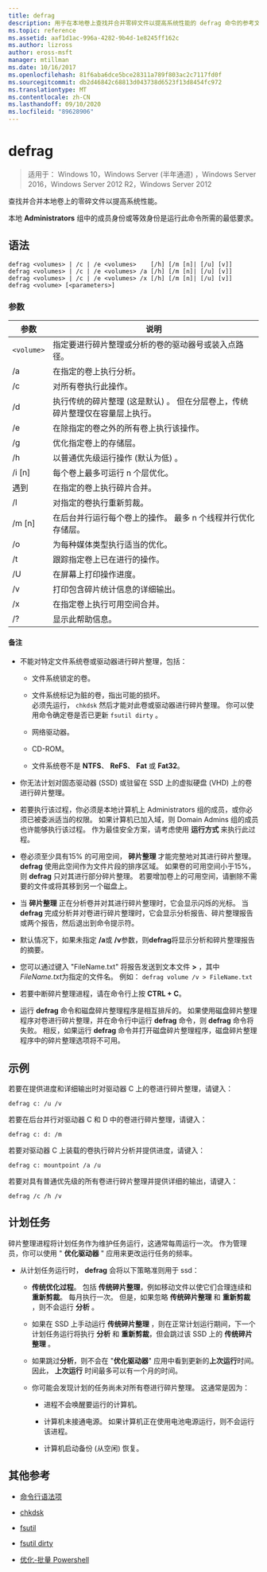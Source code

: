 ```yaml
---
title: defrag
description: 用于在本地卷上查找并合并零碎文件以提高系统性能的 defrag 命令的参考文章。
ms.topic: reference
ms.assetid: aaf1d1ac-996a-4282-9b4d-1e8245ff162c
ms.author: lizross
author: eross-msft
manager: mtillman
ms.date: 10/16/2017
ms.openlocfilehash: 81f6aba6dce5bce28311a789f803ac2c7117fd0f
ms.sourcegitcommit: db2d46842c68813d043738d6523f13d8454fc972
ms.translationtype: MT
ms.contentlocale: zh-CN
ms.lasthandoff: 09/10/2020
ms.locfileid: "89628906"
---
```

# <a name="defrag"></a>defrag

> 适用于： Windows 10，Windows Server (半年通道) ，Windows Server 2016，Windows Server 2012 R2，Windows Server 2012

查找并合并本地卷上的零碎文件以提高系统性能。

本地 **Administrators** 组中的成员身份或等效身份是运行此命令所需的最低要求。

## <a name="syntax"></a>语法

```
defrag <volumes> | /c | /e <volumes>    [/h] [/m [n]| [/u] [v]]
defrag <volumes> | /c | /e <volumes> /a [/h] [/m [n]| [/u] [v]]
defrag <volumes> | /c | /e <volumes> /x [/h] [/m [n]| [/u] [v]]
defrag <volume> [<parameters>]
```

### <a name="parameters"></a>参数

| 参数 | 说明 |
| --------- | ----------- |
| `<volume>` | 指定要进行碎片整理或分析的卷的驱动器号或装入点路径。 |
| /a | 在指定的卷上执行分析。 |
| /c | 对所有卷执行此操作。 |
| /d | 执行传统的碎片整理 (这是默认) 。 但在分层卷上，传统碎片整理仅在容量层上执行。 |
| /e | 在除指定的卷之外的所有卷上执行该操作。 |
| /g | 优化指定卷上的存储层。 |
| /h | 以普通优先级运行操作 (默认为低) 。 |
| /i [n] | 每个卷上最多可运行 n 个层优化。 |
| 遇到 | 在指定的卷上执行碎片合并。 |
| /l | 对指定的卷执行重新剪裁。 |
| /m [n] | 在后台并行运行每个卷上的操作。 最多 n 个线程并行优化存储层。 |
| /o | 为每种媒体类型执行适当的优化。 |
| /t  | 跟踪指定卷上已在进行的操作。 |
| /U | 在屏幕上打印操作进度。 |
| /v | 打印包含碎片统计信息的详细输出。 |
| /x | 在指定卷上执行可用空间合并。 |
| /? | 显示此帮助信息。 |

#### <a name="remarks"></a>备注

- 不能对特定文件系统卷或驱动器进行碎片整理，包括：

  - 文件系统锁定的卷。

  - 文件系统标记为脏的卷，指出可能的损坏。<br>必须先运行， `chkdsk` 然后才能对此卷或驱动器进行碎片整理。 你可以使用命令确定卷是否已更新 `fsutil dirty` 。

  - 网络驱动器。

  - CD-ROM。

  - 文件系统卷不是 **NTFS**、 **ReFS**、 **Fat** 或 **Fat32**。

- 你无法计划对固态驱动器 (SSD) 或驻留在 SSD 上的虚拟硬盘 (VHD) 上的卷进行碎片整理。

- 若要执行该过程，你必须是本地计算机上 Administrators 组的成员，或你必须已被委派适当的权限。 如果计算机已加入域，则 Domain Admins 组的成员也许能够执行该过程。 作为最佳安全方案，请考虑使用 **运行方式** 来执行此过程。

- 卷必须至少具有15% 的可用空间， **碎片整理** 才能完整地对其进行碎片整理。 **defrag** 使用此空间作为文件片段的排序区域。 如果卷的可用空间小于15%，则 **defrag** 只对其进行部分碎片整理。 若要增加卷上的可用空间，请删除不需要的文件或将其移到另一个磁盘上。

- 当 **碎片整理** 正在分析卷并对其进行碎片整理时，它会显示闪烁的光标。 当 **defrag** 完成分析并对卷进行碎片整理时，它会显示分析报告、碎片整理报告或两个报告，然后退出到命令提示符。

- 默认情况下，如果未指定 **/a**或 **/v**参数，则**defrag**将显示分析和碎片整理报告的摘要。

- 您可以通过键入 "FileName.txt" 将报告发送到文本文件 **>** <em> </em>，其中*FileName.txt*为指定的文件名。 例如： `defrag volume /v > FileName.txt`

- 若要中断碎片整理进程，请在命令行上按 **CTRL + C**。

- 运行 **defrag** 命令和磁盘碎片整理程序是相互排斥的。 如果使用磁盘碎片整理程序对卷进行碎片整理，并在命令行中运行 **defrag** 命令，则 **defrag** 命令将失败。 相反，如果运行 **defrag** 命令并打开磁盘碎片整理程序，磁盘碎片整理程序中的碎片整理选项将不可用。

## <a name="examples"></a>示例

若要在提供进度和详细输出时对驱动器 C 上的卷进行碎片整理，请键入：

```
defrag c: /u /v
```

若要在后台并行对驱动器 C 和 D 中的卷进行碎片整理，请键入：

```
defrag c: d: /m
```

若要对驱动器 C 上装载的卷执行碎片分析并提供进度，请键入：

```
defrag c: mountpoint /a /u
```

若要对具有普通优先级的所有卷进行碎片整理并提供详细的输出，请键入：

```
defrag /c /h /v
```

## <a name="scheduled-task"></a>计划任务

碎片整理进程将计划任务作为维护任务运行，这通常每周运行一次。 作为管理员，你可以使用 " **优化驱动器** " 应用来更改运行任务的频率。

- 从计划任务运行时， **defrag** 会将以下策略准则用于 ssd：

  - **传统优化过程**。 包括 **传统碎片整理**，例如移动文件以使它们合理连续和 **重新剪裁**。 每月执行一次。 但是，如果忽略 **传统碎片整理** 和 **重新剪裁** ，则不会运行 **分析** 。

  - 如果在 SSD 上手动运行 **传统碎片整理** ，则在正常计划运行期间，下一个计划任务运行将执行 **分析** 和 **重新剪裁**，但会跳过该 SSD 上的 **传统碎片整理** 。

  - 如果跳过**分析**，则不会在 "**优化驱动器**" 应用中看到更新的**上次运行**时间。 因此， **上次运行** 时间最多可以有一个月的时间。

  - 你可能会发现计划的任务尚未对所有卷进行碎片整理。 这通常是因为：

    - 进程不会唤醒要运行的计算机。

    - 计算机未接通电源。 如果计算机正在使用电池电源运行，则不会运行该进程。

    - 计算机启动备份 (从空闲) 恢复。

## <a name="additional-references"></a>其他参考

- [命令行语法项](command-line-syntax-key.md)

- [chkdsk](chkdsk.md)

- [fsutil](fsutil.md)

- [fsutil dirty](fsutil-dirty.md)

- [优化-批量 Powershell](/powershell/module/storage/optimize-volume?view=win10-ps)
